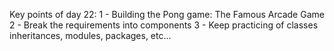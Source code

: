 Key points of day 22:
1 - Building the Pong game: The Famous Arcade Game
2 - Break the requirements into components
3 - Keep practicing of classes inheritances, modules, packages, etc...